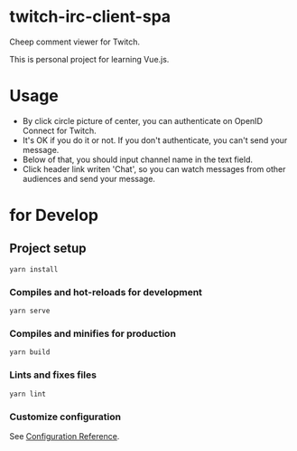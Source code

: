 # twitch-irc-client-spa

Cheep comment viewer for Twitch.

This is personal project for learning Vue.js.

# Usage

- By click circle picture of center, you can authenticate on OpenID Connect for Twitch.
- It's OK if you do it or not. If you don't authenticate, you can't send your message.
- Below of that, you should input channel name in the text field.
- Click header link writen 'Chat', so you can watch messages from other audiences and send your message.

# for Develop

## Project setup
```
yarn install
```

### Compiles and hot-reloads for development
```
yarn serve
```

### Compiles and minifies for production
```
yarn build
```

### Lints and fixes files
```
yarn lint
```

### Customize configuration
See [Configuration Reference](https://cli.vuejs.org/config/).
